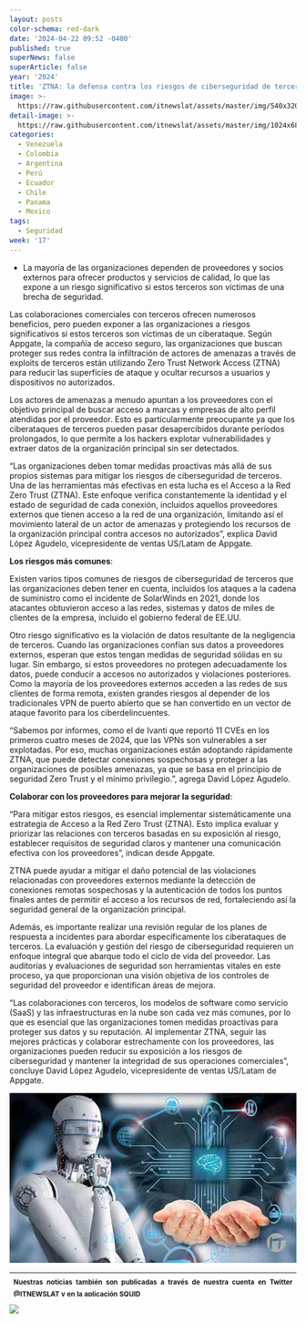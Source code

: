 ```yaml
---
layout: posts
color-schema: red-dark
date: '2024-04-22 09:52 -0400'
published: true
superNews: false
superArticle: false
year: '2024'
title: 'ZTNA: la defensa contra los riesgos de ciberseguridad de terceros'
image: >-
  https://raw.githubusercontent.com/itnewslat/assets/master/img/540x320/Cibercrimen-p.jpg
detail-image: >-
  https://raw.githubusercontent.com/itnewslat/assets/master/img/1024x680/Cibercrimen-g.jpg
categories:
  - Venezuela
  - Colombia
  - Argentina
  - Perú
  - Ecuador
  - Chile
  - Panama
  - Mexico
tags:
  - Seguridad
week: '17'
---
```

- La mayoría de las organizaciones dependen de proveedores y socios externos para ofrecer productos y servicios de calidad, lo que las expone a un riesgo significativo si estos terceros son víctimas de una brecha de seguridad.

Las colaboraciones comerciales con terceros ofrecen numerosos beneficios, pero pueden exponer a las organizaciones a riesgos significativos si estos terceros son víctimas de un ciberataque. Según Appgate, la compañía de acceso seguro, las organizaciones que buscan proteger sus redes contra la infiltración de actores de amenazas a través de exploits de terceros están utilizando Zero Trust Network Access (ZTNA) para reducir las superficies de ataque y ocultar recursos a usuarios y dispositivos no autorizados.

Los actores de amenazas a menudo apuntan a los proveedores con el objetivo principal de buscar acceso a marcas y empresas de alto perfil atendidas por el proveedor. Esto es particularmente preocupante ya que los ciberataques de terceros pueden pasar desapercibidos durante períodos prolongados, lo que permite a los hackers explotar vulnerabilidades y extraer datos de la organización principal sin ser detectados.

“Las organizaciones deben tomar medidas proactivas más allá de sus propios sistemas para mitigar los riesgos de ciberseguridad de terceros. Una de las herramientas más efectivas en esta lucha es el Acceso a la Red Zero Trust (ZTNA). Este enfoque verifica constantemente la identidad y el estado de seguridad de cada conexión, incluidos aquellos proveedores externos que tienen acceso a la red de una organización, limitando así el movimiento lateral de un actor de amenazas y protegiendo los recursos de la organización principal contra accesos no autorizados”, explica David López Agudelo, vicepresidente de ventas US/Latam de Appgate.

**Los riesgos más comunes**:

Existen varios tipos comunes de riesgos de ciberseguridad de terceros que las organizaciones deben tener en cuenta, incluidos los ataques a la cadena de suministro como el incidente de SolarWinds en 2021, donde los atacantes obtuvieron acceso a las redes, sistemas y datos de miles de clientes de la empresa, incluido el gobierno federal de EE.UU.

Otro riesgo significativo es la violación de datos resultante de la negligencia de terceros. Cuando las organizaciones confían sus datos a proveedores externos, esperan que estos tengan medidas de seguridad sólidas en su lugar. Sin embargo, si estos proveedores no protegen adecuadamente los datos, puede conducir a accesos no autorizados y violaciones posteriores. Como la mayoría de los proveedores externos acceden a las redes de sus clientes de forma remota, existen grandes riesgos al depender de los tradicionales VPN de puerto abierto que se han convertido en un vector de ataque favorito para los ciberdelincuentes.

“Sabemos por informes, como el de Ivanti que reportó 11 CVEs en los primeros cuatro meses de 2024, que las VPNs son vulnerables a ser explotadas. Por eso, muchas organizaciones están adoptando rápidamente ZTNA, que puede detectar conexiones sospechosas y proteger a las organizaciones de posibles amenazas, ya que se basa en el principio de seguridad Zero Trust y el mínimo privilegio.”, agrega David López Agudelo.

**Colaborar con los proveedores para mejorar la seguridad**:

“Para mitigar estos riesgos, es esencial implementar sistemáticamente una estrategia de Acceso a la Red Zero Trust (ZTNA). Esto implica evaluar y priorizar las relaciones con terceros basadas en su exposición al riesgo, establecer requisitos de seguridad claros y mantener una comunicación efectiva con los proveedores”, indican desde Appgate.

ZTNA puede ayudar a mitigar el daño potencial de las violaciones relacionadas con proveedores externos mediante la detección de conexiones remotas sospechosas y la autenticación de todos los puntos finales antes de permitir el acceso a los recursos de red, fortaleciendo así la seguridad general de la organización principal.

Además, es importante realizar una revisión regular de los planes de respuesta a incidentes para abordar específicamente los ciberataques de terceros. La evaluación y gestión del riesgo de ciberseguridad requieren un enfoque integral que abarque todo el ciclo de vida del proveedor. Las auditorías y evaluaciones de seguridad son herramientas vitales en este proceso, ya que proporcionan una visión objetiva de los controles de seguridad del proveedor e identifican áreas de mejora.

“Las colaboraciones con terceros, los modelos de software como servicio (SaaS) y las infraestructuras en la nube son cada vez más comunes, por lo que es esencial que las organizaciones tomen medidas proactivas para proteger sus datos y su reputación. Al implementar ZTNA, seguir las mejores prácticas y colaborar estrechamente con los proveedores, las organizaciones pueden reducir su exposición a los riesgos de ciberseguridad y mantener la integridad de sus operaciones comerciales”, concluye David López Agudelo, vicepresidente de ventas US/Latam de Appgate.

![](https://raw.githubusercontent.com/itnewslat/assets/master/img/540x320/Cibercrimen-p.jpg)

<table style="height: 42px;" width="569">
<tbody>
<tr>
<td style="text-align: justify;"><sub><strong>Nuestras noticias también son publicadas a través de nuestra cuenta en Twitter <a href="https://twitter.com/itnewslat?lang=es">@ITNEWSLAT</a> y en la aplicación <a href="https://squidapp.co/en/">SQUID</a></strong></sub></td>
</tr>
</tbody>
</table>

<img src="https://tracker.metricool.com/c3po.jpg?hash=56f88a41e39ab42c063cc51676587a04"/>